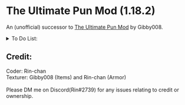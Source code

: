 # The Ultimate Pun Mod (1.18.2)
An (unofficial) successor to [The Ultimate Pun Mod](https://www.minecraftforum.net/forums/mapping-and-modding-java-edition/minecraft-mods/1294446-the-ultimate-pun-mod-updated-aug-2015) by Gibby008.

<details>
    <summary>To Do List:</summary>
    <details>
        <summary>❌ Blocks</summary>
        ❌ Fr-Ore-Zen Iron<br>
        ❌ Fr-Ore-Zen Gold<br>
        ❌ Fr-Ore-Zen Bones<br>
        ❌ Fr-Ore-Zen Obsi-Die-an<br>
        ❌ Fr-Ore-Zen Diamond<br>
        ❌ Fr-Ore-Zen Dyemond<br>
        ❌ Fr-Ore-Zen Emerald<br>
        ❌ Res-ice-tant Bricks<br>
        ❌ Glowice<br>
        ❌ Res-ice-tant Stairs<br>
        ✔ Danger-ice (Have not added the block yet)<br>
        ✔ Mint (Have not added the block yet, Not yet added to dungeon chest)<br>
        ❌ D-ice-mention Portal
    </details>
    <details>
        <summary>❌ Materials</summary>
        ✔ Hard Boiled Egg<br>
        ✔ Bat Fur<br>
        ✔ Bat-le Iron<br>
        ✔ Morning Star<br>
        ✔ The Ultimate Block<br>
        ✔ Dyemond<br>
        ✔ Obsi-Die-an Shards (Unobtainable ATM)<br>
        ✔ Droplet<br>
        ✔ D-ice-mond Orb
    </details>
    <details>
        <summary>✔ Foods</summary>
        ✔ French Frice<br>
        ✔ Iron Orepple<br>
        ✔ Coal Orepple<br>
        ✔ Bat-le Orepple<br>
        ✔ Diamond Orepple<br>
        ✔ Emerald Orepple<br>
        ✔ Lapis Orepple<br>
        ✔ Redstone Orepple<br>
        ✔ Dyemond Orepple
    </details>
    <details>
        <summary>❌ Tools</summary>
        ✔ Rainbow (No functionality yet)<br>
        ✔ The Stone of Mite<br>
        ✔ Flying Pan<br>
        ✔ Flee Bag (Not yet added to dungeon chest)<br>
        ✔ Sand-orcery (No functionality yet)<br>
        ✔ Bat-le Axe<br>
        ✔ Dyemond Axe<br>
        ✔ Nether Dyemond Axe<br>
        ✔ End Dyemond Axe<br>
        ✔ Lux Dyemond Axe<br>
        ✔ Obsi-Die-an Axe<br>
        ✔ Bat-le Pickaxe<br>
        ✔ BreakFast<br>
        ✔ Dyemond Pickaxe<br>
        ✔ Nether Dyemond Pickaxe<br>
        ✔ End Dyemond Pickaxe<br>
        ✔ Lux Dyemond Pickaxe<br>
        ✔ Obsi-Die-an Pickaxe<br>
        ✔ Bat-le Shovel<br>
        ✔ Dyemond Shovel<br>
        ✔ Nether Dyemond Shovel<br>
        ✔ End Dyemond Shovel<br>
        ✔ Lux Dyemond Shovel<br>
        ✔ Obsi-Die-an Shovel<br>
        ✔ Bat-le Hoe<br>
        ✔ Dyemond Hoe<br>
        ✔ Nether Dyemond Hoe<br>
        ✔ End Dyemond Hoe<br>
        ✔ Lux Dyemond Hoe<br>
        ✔ Obsi-Die-an Hoe
    </details>
    <details>
        <summary>❌ Weapons</summary>
        ✔ Crossbow<br>
        ✔ Eggsterminator (No functionality yet)<br>
        ✔ Spearmint<br>
        ✔ Steal Knife (No functionality yet)<br>
        ✔ Bown (No functionality yet)<br>
        ✔ Obsi-Die-an Bow<br>
        ✔ Hammer<br>
        ✔ Canink (No functionality yet)<br>
        ✔ Tentacannon (No functionality yet)<br>
        ✔ Icesickle (No functionality yet, currently does not drop from mobs)<br>
        ✔ Flamethwooler (No functionality yet)<br>
        ✔ Pork Chopper<br>
        ✔ Holey Sword<br>
        ✔ Piece Maker<br>
        ✔ Pane Maker<br>
        ✔ The Grater Sword (No functionality yet)<br>
        ✔ Bat-le Sword<br>
        ✔ Mints-er<br>
        ✔ Dyemond Sword<br>
        ✔ Nether Dyemond Sword<br>
        ✔ End Dyemond Sword<br>
        ✔ Lux Dyemond Sword<br>
        ✔ Obsi-Die-an Sword<br>
        ✔ Punisher (No functionality yet)<br>
        ✔ Arctcut (No functionality yet, currently does not drop from mobs)<br>
        ✔ Bedder Sword
    </details>
    <details>
        <summary>❌ Armors (Helmet, Chestplate, Legging, Boots)</summary>
        ALL APPEARANCES TEXTURES ARE INCOMPLETE (Needs proper shading)<br>
        ✔ Bat-le Suit<br>
        ✔ Dyemond Suit<br>
        ✔ Nether Dyemond Suit<br>
        ✔ End Dyemond Suit<br>
        ✔ Lux Dyemond Suit<br>
        ✔ Obsi-Die-an Suit
    </details>
    <details>
        <summary>❌ Mobs</summary>
        ❌ A-bomb-nible Snowman<br>
        ❌ Flicing<br>
        ❌ FrostBiter<br>
        ❌ Cold Killers<br>
        ❌ Iceassins<br>
        ❌ Glaciadors<br>
        ❌ Icy Skeletons<br>
        ❌ IcyYou<br>
        ❌ Sand-witch<br>
        ❌ Skele-TON<br>
        ❌ Experienced Zombie<br>
        ❌ Flamekenstein<br>
        ❌ Liq-squid<br>
        ❌ Inviciousable<br>
        ❌ Clobber-O-Nimbus<br>
        ❌ Obsi-Die-An<br>
        ❌ Bringer of Frydom<br>
        ❌ Daybreak-er
    </details>
    <details>
        <summary>❌ Dimension</summary>
        ❌ D-ice-mention
    </details>
</details>

## Credit:
Coder: Rin-chan<br>
Texturer: Gibby008 (Items) and Rin-chan (Armor)<br>
<br>
Please DM me on Discord(Rin#2739) for any issues relating to credit or ownership.
